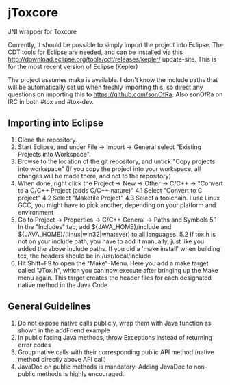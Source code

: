 jToxcore
========

JNI wrapper for Toxcore


Currently, it should be possible to simply import the project into Eclipse. 
The CDT tools for Eclipse are needed, and can be installed via this http://download.eclipse.org/tools/cdt/releases/kepler/ update-site.
This is for the most recent version of Eclipse (Kepler)

The project assumes make is available. I don't know the include paths that will be automatically set up when freshly importing this,
so direct any questions on importing this to https://github.com/sonOfRa. Also sonOfRa on IRC in both #tox and #tox-dev.


## Importing into Eclipse ##
1. Clone the repository.
2. Start Eclipse, and under File -> Import -> General select "Existing Projects into Workspace".
3. Browse to the location of the git repository, and untick "Copy projects into workspace" (If you copy the project into your workspace, all changes will be made there, and not to the repository)
4. When done, right click the Project -> New -> Other -> C/C++ -> "Convert to a C/C++ Project (adds C/C++ nature)"
4.1 Select "Convert to C project"
4.2 Select "Makefile Project"
4.3 Select a toolchain. I use Linux GCC, you might have to pick another, depending on your platform and environment
5. Go to Project -> Properties -> C/C++ General -> Paths and Symbols
5.1 In the "Includes" tab, add ${JAVA_HOME}/include and ${JAVA_HOME}/(linux|win32|whatever) to all languages.
5.2 If tox.h is not on your include path, you have to add it manually, just like you added the above include paths. If you did a 'make install' when building tox, the headers should be in /usr/local/include
6. Hit Shift+F9 to open the "Make"-Menu. Here you add a make target called "JTox.h", which you can now execute after bringing up the Make menu again. This target creates the header files for each designated native method in the Java Code

## General Guidelines ##
1. Do not expose native calls publicly, wrap them with Java function as shown in the addFriend example
2. In public facing Java methods, throw Exceptions instead of returning error codes
3. Group native calls with their corresponding public API method (native method directly above API call)
4. JavaDoc on public methods is mandatory. Adding JavaDoc to non-public methods is highly encouraged.
